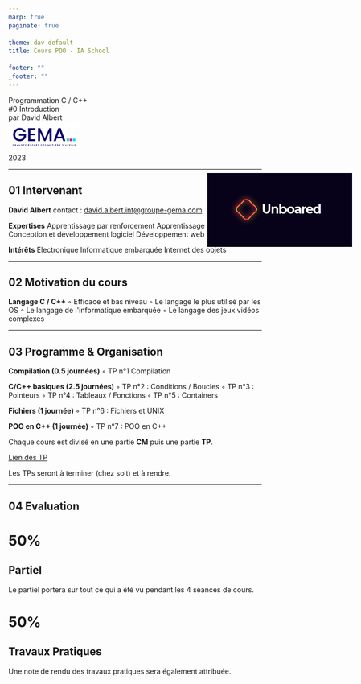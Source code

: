 ```yaml
---
marp: true
paginate: true

theme: dav-default
title: Cours POO - IA School

footer: ""
_footer: ""
---
```


<!-- PARTIE 0 : Présentation du cours -->

<!-- _paginate: skip -->
<!-- _class: cover -->

<div class="coverBlockCenter">
<div class="coverModuleName">Programmation C / C++</div>
<div class="coverCourseName"><span class="important">#0 </span>Introduction </div>
<div class="coverAuthor">par <span class="important">David Albert</span></div>
</div>

<img class="coverFooterLeft" style="background-color:#fff" height="60px" src="assets/img/logo-gema.png" />
<div class="coverYear coverFooterRight">2023</div>

---

<!-- PARTIE 1 : Encadrement -->
<!-- _class: huge -->
<div style="width:30%;position:absolute;right:5%; background-color:#070219;top:10%">
<img width="100%" src="./assets/img/LogoUnboared.png" />
</div>

## **01** Intervenant

**David Albert**
contact : david.albert.int@groupe-gema.com

**Expertises**
Apprentissage par renforcement
Apprentissage profond
Conception et développement logiciel
Développement web

**Intérêts**
Electronique
Informatique embarquée
Internet des objets

<!--
**Langages**
Français, Anglais, Python, C++, Javascript -->

---

<!-- PARTIE 2 : Motivation -->

## **02** Motivation du cours

<!-- _class: huge -->

**Langage C / C++**
◦ Efficace et bas niveau
◦ Le langage le plus utilisé par les OS
◦ Le langage de l'informatique embarquée
◦ Le langage des jeux vidéos complexes

---

<!-- PARTIE 3 : Programme & organisation -->

## **03** Programme & Organisation

<!-- _class: huge -->

<div class="flex-horizontal">
<div class="flex-sm">

**Compilation (0.5 journées)**
◦ TP n°1 Compilation

**C/C++ basiques (2.5 journées)**
◦ TP n°2 : Conditions / Boucles
◦ TP n°3 : Pointeurs
◦ TP n°4 : Tableaux / Fonctions
◦ TP n°5 : Containers

**Fichiers (1 journée)**
◦ TP n°6 : Fichiers et UNIX

**POO en C++ (1 journée)**
◦ TP n°7 : POO en C++

</div>
<div class="flex-sm">

<div class="block warning">
<i class="block-icon fas fa-exclamation"></i>

Chaque cours est divisé en une partie **CM** puis une partie **TP**.

<!-- [Lien des CM](https://github.com/blavad/POO)  -->

[Lien des TP](https://github.com/blavad/POO)

</div>

<div class="block note">
<i class="block-icon fas fa-info"></i>

Les TPs seront à terminer (chez soit) et à rendre.

</div>

</div>
</div>

---

<!-- PARTIE 4 : Evaluation -->

## **04** Evaluation

<!-- _class: huge bg2 -->

<div class="flex-horizontal" style="height:100%;">
<div class="flex-sm">
<div class="block" style="height:80%;">
<!-- <i class="block-icon fas fa-exclamation"></i> -->

# **50%**

## Partiel

Le partiel portera sur tout ce qui a été vu pendant les 4 séances de cours.

</div>
</div>
<div class="flex-sm">
<div class="block"style="height:80%;">

# **50%**

## Travaux Pratiques

Une note de rendu des travaux pratiques sera également attribuée.

</div>

</div>
